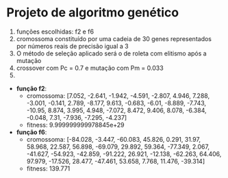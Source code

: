 # Projeto de algoritmo genético

1. funções escolhidas: f2 e f6
2. cromossoma constituído por uma cadeia de 30 genes representados por números reais de precisão igual a 3
3. O método de seleção aplicado será o de roleta com elitismo após a mutação
4. crossover com Pc = 0.7 e mutação com Pm = 0.033
5. 
  * **função f2**: 
    - cromossoma: [7.052, -2.641, -1.942, -4.591, -2.807, 4.946, 7.288, -3.001, -0.141, 2.789, -8.177, 9.613, -0.683, -6.01, -8.889, -7.743, -10.95, 8.874, 3.995, 4.948, -7.072, 8.472, 9.406, 8.078, -6.384, -0.048, 7.31, -7.936, -7.295, -4.237]
    - fitness: 9.999999999978845e+29
  * **função f6**:
    - cromossoma: [-84.028, -3.447, -60.083, 45.826, 0.291, 31.97, 58.968, 22.587, 56.898, -69.079, 29.892, 59.364, -77.349, 2.067, -41.627, -54.923, -42.859, -91.222, 26.921, -12.138, -62.263, 64.406, 97.979, -17.526, 28.477, -47.461, 53.658, 7.768, 11.476, -39.314]
    - fitness: 139.771
   
